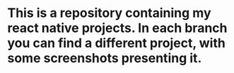 # This is a repository containing my react native projects. In each branch you can find a different project, with some screenshots presenting it.
